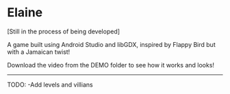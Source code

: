 # Elaine
[Still in the process of being developed] 

A game built using Android Studio and libGDX, inspired by Flappy Bird but with a Jamaican twist!

Download the video from the DEMO folder to see how it works and looks!

-----
TODO: 
-Add levels and villians
